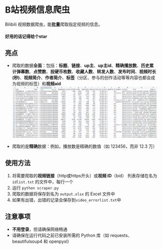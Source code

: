 # B站视频信息爬虫

Bilibili 视频数据爬虫，能**批量**爬取指定视频的信息。
#### 好用的话记得给个star

## 亮点

- 爬取的数据**全面**：包括：**标题**、**链接**、**up主**、**up主id**、**精确播放数**、**历史累计弹幕数**、**点赞数**、**投硬币枚数**、**收藏人数**、**转发人数**、**发布时间**、**视频时长(秒)**、**视频简介**、**作者简介**、**标签**（分区、参与的创作活动等等内容也都会成为视频的标签）和**视频aid**
![image](https://github.com/Ghauster/Bilivideoinfo/blob/main/output-sample.png)

- 爬取的是**精确**数据：例如，播放数是精确的数值（如 123456，而非 12.3 万）

## 使用方法

1. 将需要爬取的**视频链接**（http或https开头）或**视频 ID**（bid） 列表存储在名为 `idlist.txt` 的文件中，每行一个
2. 运行 `python scraper.py`
3. 爬取的数据将保存到名为 `output.xlsx` 的 Excel 文件中
4. 如果有出错，出错的记录会保存到`video_errorlist.txt`中

## 注意事项

- **不用登录**，但请确保网络畅通
- 请确保在运行代码之前已安装所需的 Python 库（如 requests、beautifulsoup4 和 openpyxl）
